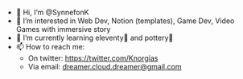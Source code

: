 - 👋 Hi, I’m @SynnefonK
- 👀 I’m interested in Web Dev, Notion (templates), Game Dev, Video Games with immersive story
- 🌱 I’m currently learning eleventy🎈 and pottery🏺
- 📫 How to reach me:
  - On twitter: https://twitter.com/Knorgias
  - Via email: dreamer.cloud.dreamer@gmail.com

<!---
Knorgias/Knorgias is a ✨ special ✨ repository because its `README.md` (this file) appears on your GitHub profile.
You can click the Preview link to take a look at your changes.
--->
